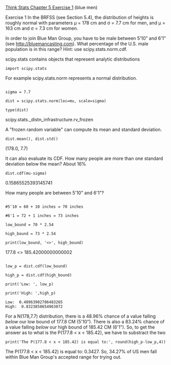 [Think Stats Chapter 5 Exercise 1](http://greenteapress.com/thinkstats2/html/thinkstats2006.html#toc50) (blue men)

Exercise 1   In the BRFSS (see Section 5.4), the distribution of heights is roughly normal with parameters µ = 178 cm and σ = 7.7 cm for men, and µ = 163 cm and σ = 7.3 cm for women.

In order to join Blue Man Group, you have to be male between 5’10” and 6’1” (see http://bluemancasting.com). What percentage of the U.S. male population is in this range? Hint: use scipy.stats.norm.cdf. 


scipy.stats contains objects that represent analytic distributions

```import scipy.stats```

For example scipy.stats.norm represents a normal distribution.

```mu = 178

sigma = 7.7

dist = scipy.stats.norm(loc=mu, scale=sigma)

type(dist)
```

scipy.stats._distn_infrastructure.rv_frozen


A "frozen random variable" can compute its mean and standard deviation.

```dist.mean(), dist.std()```

(178.0, 7.7)

It can also evaluate its CDF. How many people are more than one standard deviation below the mean? About 16%

```dist.cdf(mu-sigma)```

0.15865525393145741

How many people are between 5'10" and 6'1"?
```

#5'10 = 60 + 10 inches = 70 inches

#6'1 = 72 + 1 inches = 73 inches

low_bound = 70 * 2.54

high_bound = 73 * 2.54

print(low_bound, '<>', high_bound)
```

177.8 <> 185.42000000000002
```

low_p = dist.cdf(low_bound)

high_p = dist.cdf(high_bound)

print('Low: ', low_p)

print('High: ',high_p)

Low:  0.48963902786483265
High:  0.8323858654963072
```

For a N(178,7.7) distribution, there is a 48.96% chance of a value falling *below* our low bound of 177.8 CM (5'10"). There is also a 83.24% chance of a value falling *below* our high bound of 185.42 CM (6'1"). So, to get the answer as to what is the P(177.8 < x < 185.42), we have to substract the two

```
print('The P(177.8 < x < 185.42) is equal to:', round(high_p-low_p,4))
```
The P(177.8 < x < 185.42) is equal to: 0.3427. So, 34.27% of US men fall within Blue Man Group's accepted range for trying out.
